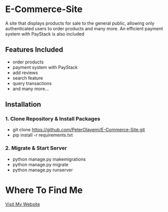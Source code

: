 # E-Commerce-Site
A site that displays products for sale to the general public, allowing only authenticated users to order products and many more. An efficient payment system with PayStack is also included

## Features Included
* order products
* payment system with PayStack
* add reviews
* search feature
* query transactions
* and many more...

## Installation
### 1. Clone Repository & Install Packages

- git clone https://github.com/PeterOlayemi/E-Commerce-Site.git
- pip install -r requirements.txt

### 2. Migrate & Start Server
* python manage.py makemigrations
* python manage.py migrate
* python manage.py runserver

# Where To Find Me
[Visit My Website](https://peterolayemi.github.io)
